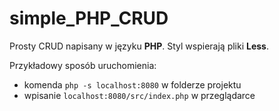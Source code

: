 # simple_PHP_CRUD

Prosty CRUD napisany w języku **PHP**. Styl wspierają pliki **Less**.

Przykładowy sposób uruchomienia:
* komenda `php -s localhost:8080` w folderze projektu
* wpisanie `localhost:8080/src/index.php` w przeglądarce
